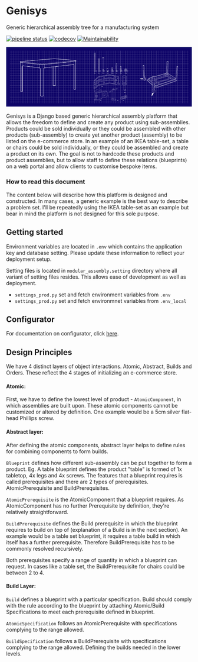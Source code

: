 # Genisys
Generic hierarchical assembly tree for a manufacturing system

[![pipeline status](https://gitlab.com/jon67/igenisys/badges/master/pipeline.svg)](https://gitlab.com/jon67/igenisys/commits/master)
[![codecov](https://codecov.io/gh/ivanplex/genisys/branch/master/graph/badge.svg)](https://codecov.io/gh/ivanplex/genisys)
[![Maintainability](https://api.codeclimate.com/v1/badges/c996e20d01c68b2d30a8/maintainability)](https://codeclimate.com/github/ivanplex/genisys/maintainability)

![Banner](docs/img/banner.png)

Genisys is a Django based generic hierarchical assembly platform that allows the freedom to define and create any product using sub-assemblies. Products could be sold individually or they could be assembled with other products (sub-assembly) to create yet another product (assembly) to be listed on the e-commerce store. In an example of an IKEA table-set, a table or chairs could be sold individually, or they could be assembled and create a product on its own. The goal is not to hardcode these products and product assemblies, but to allow staff to define these relations (blueprints) on a web portal and allow clients to customise bespoke items. 

### How to read this document
The content below will describe how this platform is designed and constructed. In many cases, a generic example is the best way to describe a problem set. I'll be repeatedly using the IKEA table-set as an example but bear in mind the platform is not designed for this sole purpose. 


## Getting started

Environment variables are located in `.env` which contains the application key and database setting.
Please update these information to reflect your deployment setup.

Setting files is located in `modular_assembly.setting` directory where all variant of setting files resides. This allows
ease of development as well as deployment.

- `settings_prod.py` set and fetch environment variables from `.env`
- `settings_prod.py` set and fetch environmnet variables from `.env_local`

## Configurator

For documentation on configurator, click [here](modular_assembly/configurator).

## Design Principles
We have 4 distinct layers of object interactions. Atomic, Abstract, Builds and Orders. These reflect the 4 stages of initializing an e-commerce store. 

#### Atomic:
First, we have to define the lowest level of product - `AtomicComponent`, in which assemblies are built upon. These atomic components cannot be customized or altered by definition. One example would be a 5cm silver flat-head Phillips screw. 

#### Abstract layer:
After defining the atomic components, abstract layer helps to define rules for combining components to form builds. 

`Blueprint` defines how different sub-assembly can be put together to form a product. Eg. A table blueprint defines the product "table" is formed of 1x tabletop, 4x legs and 4x screws. The features that a blueprint requires is called prerequisites and there are 2 types of prerequisites. AtomicPrerequisite and BuildPrerequisites.

`AtomicPrerequisite` is the AtomicComponent that a blueprint requires. As AtomicComponent has no further Prerequisite by definition, they're relatively straightforward.

`BuildPrerequisite` defines the Build prerequisite in which the blueprint requires to build on top of (explanation of a Build is in the next section). An example would be a table set blueprint, it requires a table build in which itself has a further prerequisite. Therefore BuildPrerequisite has to be commonly resolved recursively.

Both prerequisites specify a range of quantity in which a blueprint can request. In cases like a table set, the BuildPrerequisite for chairs could be between 2 to 4. 

#### Build Layer:
`Build` defines a blueprint with a particular specification. Build should comply with the rule according to the blueprint by attaching Atomic/Build Specifications to meet each prerequisite defined in blueprint.

`AtomicSpecification` follows an AtomicPrerequisite with specifications complying to the range allowed.

`BuildSpecification` follows a BuildPrerequisite with specifications complying to the range allowed. Defining the builds needed in the lower levels.